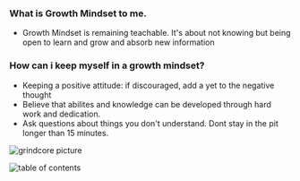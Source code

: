 ### What is Growth Mindset to me.

- Growth Mindset is remaining teachable. It's about not knowing but being open to learn and grow and absorb new information

### How can i keep myself in a growth mindset?

- Keeping a positive attitude: if discouraged, add a yet to the negative thought
- Believe that abilites and knowledge can be developed through hard work and dedication.
- Ask questions about things you don't understand. Dont stay in the pit longer than 15 minutes.

![grindcore picture](https://media2.fdncms.com/eastbayexpress/imager/u/blog/19153636/music2-4485801e2f182ab7.jpg?cb=1534297491)

![table of contents](]https://andrewliming.github.io/reading-notes/)

